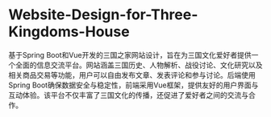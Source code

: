 # Website-Design-for-Three-Kingdoms-House
基于Spring Boot和Vue开发的三国之家网站设计，旨在为三国文化爱好者提供一个全面的信息交流平台。网站涵盖三国历史、人物解析、战役讨论、文化研究以及相关商品交易等功能，用户可以自由发布文章、发表评论和参与讨论。后端使用Spring Boot确保数据安全与稳定性，前端采用Vue框架，提供友好的用户界面与互动体验。该平台不仅丰富了三国文化的传播，还促进了爱好者之间的交流与合作。
